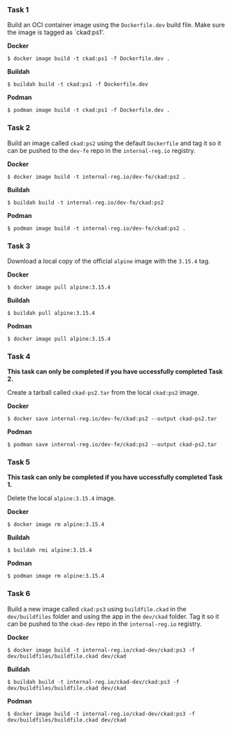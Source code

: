 ### Task 1

Build an OCI container image using the `Dockerfile.dev` build file. Make sure the image is tagged as `ckad:ps1'.

**Docker**
```
$ docker image build -t ckad:ps1 -f Dockerfile.dev .
```

**Buildah**
```
$ buildah build -t ckad:ps1 -f Dockerfile.dev
```

**Podman**
```
$ podman image build -t ckad:ps1 -f Dockerfile.dev .
```

### Task 2

Build an image called `ckad:ps2` using the default `Dockerfile` and tag it so it can be pushed to the `dev-fe` repo in the `internal-reg.io` registry.

**Docker**
```
$ docker image build -t internal-reg.io/dev-fe/ckad:ps2 .
```

**Buildah**
```
$ buildah build -t internal-reg.io/dev-fe/ckad:ps2 
```

**Podman**
```
$ podman image build -t internal-reg.io/dev-fe/ckad:ps2 .
```

### Task 3

Download a local copy of the official `alpine` image with the `3.15.4` tag.

**Docker**
```
$ docker image pull alpine:3.15.4
```

**Buildah**
```
$ buildah pull alpine:3.15.4
```

**Podman**
```
$ docker image pull alpine:3.15.4
```

### Task 4

**This task can only be completed if you have uccessfully completed Task 2.**

Create a tarball called `ckad-ps2.tar` from the local `ckad:ps2` image.

**Docker**
```
$ docker save internal-reg.io/dev-fe/ckad:ps2 --output ckad-ps2.tar
```

**Podman**
```
$ podman save internal-reg.io/dev-fe/ckad:ps2 --output ckad-ps2.tar
```

### Task 5

**This task can only be completed if you have uccessfully completed Task 1.**

Delete the local `alpine:3.15.4` image.

**Docker**
```
$ docker image rm alpine:3.15.4
```

**Buildah**
```
$ buildah rmi alpine:3.15.4 
```

**Podman**
```
$ podman image rm alpine:3.15.4
```

### Task 6

Build a new image called `ckad:ps3` using `buildfile.ckad` in the `dev/buildfiles` folder and using the app in the `dev/ckad` folder. Tag it so it can be pushed to the `ckad-dev` repo in the `internal-reg.io` registry.

**Docker**
```
$ docker image build -t internal-reg.io/ckad-dev/ckad:ps3 -f dev/buildfiles/buildfile.ckad dev/ckad
```

**Buildah**
```
$ buildah build -t internal-reg.io/ckad-dev/ckad:ps3 -f dev/buildfiles/buildfile.ckad dev/ckad
```

**Podman**
```
$ docker image build -t internal-reg.io/ckad-dev/ckad:ps3 -f dev/buildfiles/buildfile.ckad dev/ckad
```

